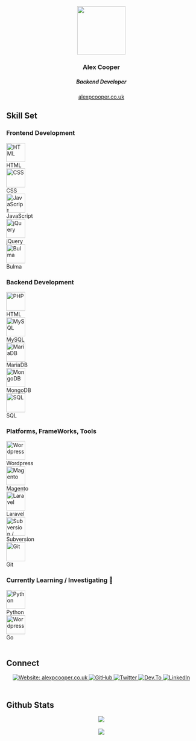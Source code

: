<link rel="stylesheet" type="text/css" media="all" href="https://alexpcooper.co.uk/assets/github-io-styles.css?2250" />
<div align="center">
   <img src="https://alexpcooper.co.uk/wp-content/themes/alexpcooper/images/alex-cooper-128.png" align="center" height="128" width="128" />
</div>

<div align="center">
   <h3 class="title">Alex Cooper</h3>
   <h5 class="subtitle">Backend Developer</h5>
   <a href="https://alexpcooper.co.uk/" class="website_link" target="_blank">alexpcooper.co.uk</a> 
</div> 


<h2 class="section_title">Skill Set</h2>


<h3 class="section_title">Frontend Development</h3>
<div class="row">
  <div class="col total5">
    <img src="https://alexpcooper.co.uk/assets/skill-icons/html5.svg" alt="HTML" height="50"><br>
    HTML
  </div>
  <div class="col total5">
    <img src="https://alexpcooper.co.uk/assets/skill-icons/css.svg" alt="CSS" height="50"><br>
    CSS
  </div>
  <div class="col total5">
    <img src="https://alexpcooper.co.uk/assets/skill-icons/javascript.svg" alt="JavaScript" height="50"><br>
    JavaScript
  </div>
  <div class="col total5">
    <img src="https://alexpcooper.co.uk/assets/skill-icons/jquery.svg" alt="jQuery" height="50"><br>
    jQuery
  </div>
  <div class="col total5">
    <img src="https://alexpcooper.co.uk/assets/skill-icons/bulma.svg" alt="Bulma" height="50"><br>
    Bulma
  </div>
</div>


<h3 class="section_title">Backend Development</h3>

<div class="row">
  <div class="col total5">
    <img src="https://alexpcooper.co.uk/assets/skill-icons/php.svg" alt="PHP" height="50"><br>
    HTML
  </div>
  <div class="col total5">
    <img src="https://alexpcooper.co.uk/assets/skill-icons/mysql.svg" alt="MySQL" height="50"><br>
    MySQL
  </div>
  <div class="col total5">
    <img src="https://alexpcooper.co.uk/assets/skill-icons/mariadb.svg" alt="MariaDB" height="50"><br>
    MariaDB
  </div>
  <div class="col total5">
    <img src="https://alexpcooper.co.uk/assets/skill-icons/mongodb.svg" alt="MongoDB" height="50"><br>
    MongoDB
  </div>
  <div class="col total5">
    <img src="https://alexpcooper.co.uk/assets/skill-icons/sql-code.svg" alt="SQL" height="50"><br>
    SQL
  </div>
</div>



<h3 class="section_title">Platforms, FrameWorks, Tools</h3>
    

<div class="row">
  <div class="col total5">
    <img src="https://alexpcooper.co.uk/assets/skill-icons/wordpress.svg" alt="Wordpress" height="50"><br>
    Wordpress
  </div>
  <div class="col total5">
    <img src="https://alexpcooper.co.uk/assets/skill-icons/magento.svg" alt="Magento" height="50"><br>
    Magento
  </div>
  <div class="col total5">
    <img src="https://alexpcooper.co.uk/assets/skill-icons/laravel.svg" alt="Laravel" height="50"><br>
    Laravel
  </div>
  <div class="col total5">
    <img src="https://alexpcooper.co.uk/assets/skill-icons/subversion.svg" alt="Subversion / SVN" height="50"><br>
    Subversion
  </div>
  <div class="col total5">
    <img src="https://alexpcooper.co.uk/assets/skill-icons/git.svg" alt="Git" height="50"><br>
    Git
  </div>
</div>


<h3 class="section_title">Currently Learning / Investigating 🌱 </h3>

<div class="row">
  <div class="col total2">
    <img src="https://alexpcooper.co.uk/assets/skill-icons/python.svg" alt="Python" height="50"><br>
    Python
  </div>
  <div class="col total2">
    <img src="https://alexpcooper.co.uk/assets/skill-icons/go.svg" alt="Wordpress" height="50"><br>
    Go
  </div>
</div>

<br/>  


<h2 class="section_title">Connect</h2>

<div align="center">

  <a href="https://alexpcooper.co.uk" target="_blank">
    <img src="https://img.shields.io/badge/website-alexpcooper.co.uk-green?&style=for-the-badge" alt="Website: alexpcooper.co.uk" style="margin-bottom: 5px;" />
  </a>

  <a href="https://github.com/alexpcooper" target="_blank">
    <img src="https://img.shields.io/badge/github-%2324292e.svg?&style=for-the-badge&logo=github&logoColor=white" alt="GitHub" style="margin-bottom: 5px;" />
  </a>

  <a href="https://twitter.com/alexpcooper" target="_blank">
    <img src="https://img.shields.io/badge/twitter-%2300acee.svg?&style=for-the-badge&logo=twitter&logoColor=white" alt="Twitter" style="margin-bottom: 5px;" />
  </a>

  <a href="https://dev.to/alexpcooper" target="_blank">
    <img src="https://img.shields.io/badge/dev.to-%2308090A.svg?&style=for-the-badge&logo=dev.to&logoColor=white" alt="Dev.To" style="margin-bottom: 5px;" />
  </a>

  <a href="https://linkedin.com/in/alexpcooper" target="_blank">
    <img src="https://img.shields.io/badge/linkedin-%231E77B5.svg?&style=for-the-badge&logo=linkedin&logoColor=white" alt="LinkedIn" style="margin-bottom: 5px;" />
  </a>  

</div>  
  

<br/>  


<h2 class="section_title">Github Stats</h2>

<div align="center"><img src="https://github-readme-stats.vercel.app/api?username=alexpcooper&show_icons=true&count_private=true&hide_border=true" align="center" /></div>  

  

<br/>  

<div align="center">
   <a href="https://www.buymeacoffee.com/alexpcooper" target="_blank" style="display: inline-block;">
       <img
           src="https://img.shields.io/badge/Donate-Buy%20Me%20A%20Coffee-orange.svg?style=flat-square" 
           align="center"
       />
   </a>
</div>
